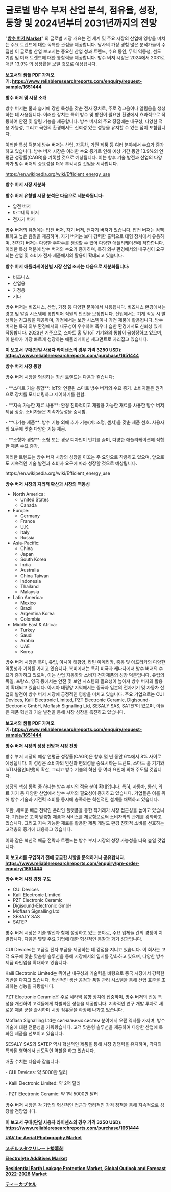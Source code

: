 <p><h1>글로벌 방수 부저 산업 분석, 점유율, 성장, 동향 및 2024년부터 2031년까지의 전망</h1></p><p>"<strong><a href="https://www.reliableresearchreports.com/waterproof-buzzer-market-r1651444">방수 버저 Market</a></strong>" 의 글로벌 시장 개요는 전 세계 및 주요 시장의 산업에 영향을 미치는 주요 트렌드에 대한 독특한 관점을 제공합니다. 당사의 가장 경험 많은 분석가들이 수집한 이 글로벌 산업 보고서는 중요한 산업 성과 트렌드, 수요 동인, 무역 역동성, 선도 기업 및 미래 트렌드에 대한 통찰력을 제공합니다. 방수 버저 시장은 2024에서 2031로 매년 13.9% 의 성장률을 보일 것으로 예상됩니다.</p>
<p><strong>보고서의 샘플 PDF 가져오기:&nbsp;<a href="https://www.reliableresearchreports.com/enquiry/request-sample/1651444">https://www.reliableresearchreports.com/enquiry/request-sample/1651444</a></strong></p>
<p><strong>방수 버저 및 시장 소개</strong></p>
<p><p>방수 버저는 물과 습기에 강한 특성을 갖춘 전자 장치로, 주로 경고음이나 알림음을 생성하는 데 사용됩니다. 이러한 장치는 특히 방수 및 방진이 필요한 환경에서 효과적으로 작동하여 안전 및 알림 기능을 제공합니다. 방수 버저의 주요 장점에는 내구성, 다양한 적용 가능성, 그리고 극한의 환경에서도 신뢰성 있는 성능을 유지할 수 있는 점이 포함됩니다.</p><p>이러한 특성 덕분에 방수 버저는 산업, 자동차, 가전 제품 등 여러 분야에서 수요가 증가하고 있습니다. 방수 버저 시장은 이러한 수요 증가로 인해 예상 기간 동안 13.9%의 연평균 성장률(CAGR)을 기록할 것으로 예상됩니다. 이는 향후 기술 발전과 산업의 다양화가 방수 버저의 중요성을 더욱 부각시킬 것임을 시사합니다.</p></p>
<p><a href="https://en.wikipedia.org/wiki/Efficient_energy_use">https://en.wikipedia.org/wiki/Efficient_energy_use</a></p>
<p><strong>방수 버저 시장 세분화</strong></p>
<p><strong>방수 버저 유형별 시장 분석은 다음으로 세분화됩니다:</strong></p>
<p><ul><li>압전 버저</li><li>마그네틱 버저</li><li>전자기 버저</li></ul></p>
<p><p>방수 버저의 유형에는 압전 버저, 자기 버저, 전자기 버저가 있습니다. 압전 버저는 컴팩트하고 높은 음질을 제공하며, 자기 버저는 보다 강력한 출력으로 대형 장치에서 유용하며, 전자기 버저는 다양한 주파수를 생성할 수 있어 다양한 애플리케이션에 적합합니다. 이러한 특성 덕분에 방수 버저의 수요가 증가하며, 특히 외부 환경에서의 내구성이 요구되는 산업 및 소비자 전자 제품에서의 활용이 확대되고 있습니다.</p></p>
<p><strong>방수 버저 애플리케이션별 시장 산업 조사는 다음으로 세분화됩니다:</strong></p>
<p><ul><li>비즈니스</li><li>산업용</li><li>가정용</li><li>기타</li></ul></p>
<p><p>방수 버저는 비즈니스, 산업, 가정 등 다양한 분야에서 사용됩니다. 비즈니스 환경에서는 경고 및 알림 시스템에 통합되어 직원의 안전을 보장합니다. 산업에서는 기계 작동 시 발생하는 경고음을 제공하며, 가정에서는 보안 시스템이나 가전 제품에 활용됩니다. 방수 버저는 특히 외부 환경에서의 내구성이 우수하여 폭우나 습한 환경에서도 신뢰성 있게 작동합니다. 2023년 기준으로, 스마트 홈 및 IoT 기기와의 통합이 급성장하고 있으며, 이 분야가 가장 빠르게 성장하는 애플리케이션 세그먼트로 자리잡고 있습니다.</p></p>
<p><strong>이 보고서 구매(단일 사용자 라이센스의 경우 가격 3250 USD): <a href="https://www.reliableresearchreports.com/purchase/1651444">https://www.reliableresearchreports.com/purchase/1651444</a></strong></p>
<p><strong>방수 버저 시장 동향</strong></p>
<p><p>방수 버저 시장을 형성하는 최신 트렌드는 다음과 같습니다:</p><p>- **스마트 기술 통합**: IoT와 연결된 스마트 방수 버저의 수요 증가. 소비자들은 원격으로 장치를 모니터링하고 제어하기를 원함.</p><p>  </p><p>- **지속 가능한 재료 사용**: 환경 친화적이고 재활용 가능한 재료를 사용한 방수 버저 제품 상승. 소비자들은 지속가능성을 중시함.</p><p>  </p><p>- **다기능 제품**: 방수 기능 외에 추가 기능(예: 조명, 센서)을 갖춘 제품 선호. 사용자의 요구에 맞춘 다양한 기능 제공.</p><p>  </p><p>- **소형화 경향**: 소형 또는 경량 디자인이 인기를 끌며, 다양한 애플리케이션에 적합한 제품 수요 증가.</p><p>이러한 트렌드는 방수 버저 시장의 성장을 이끄는 주 요인으로 작용하고 있으며, 앞으로도 지속적인 기술 발전과 소비자 요구에 따라 성장할 것으로 예상됩니다.</p></p>
<p>https://en.wikipedia.org/wiki/Efficient_energy_use</p>
<p><strong>방수 버저 시장의 지리적 확산과 시장의 역동성</strong></p>
<p><ul>
    <li>
        North America:
        <ul>
            <li>United States</li>
            <li>Canada</li>
        </ul>
    </li>
    <li>
        Europe:
        <ul>
            <li>Germany</li>
            <li>France</li>
            <li>U.K.</li>
            <li>Italy</li>
            <li>Russia</li>
        </ul>
    </li>
    <li>
        Asia-Pacific:
        <ul>
            <li>China</li>
            <li>Japan</li>
            <li>South Korea</li>
            <li>India</li>
            <li>Australia</li>
            <li>China Taiwan</li>
            <li>Indonesia</li>
            <li>Thailand</li>
            <li>Malaysia</li>
        </ul>
    </li>
    <li>
        Latin America:
        <ul>
            <li>Mexico</li>
            <li>Brazil</li>
            <li>Argentina Korea</li>
            <li>Colombia</li>
        </ul>
    </li>
    <li>
        Middle East & Africa:
        <ul>
            <li>Turkey</li>
            <li>Saudi</li>
            <li>Arabia</li>
            <li>UAE</li>
            <li>Korea</li>
        </ul>
    </li>
    </ul></p>
<p><p>방수 버저 시장은 북미, 유럽, 아시아 태평양, 라틴 아메리카, 중동 및 아프리카의 다양한 역동성과 기회를 가지고 있습니다. 북미에서는 특히 미국과 캐나다에서 방수 버저의 수요가 증가하고 있으며, 이는 산업 자동화와 소비자 전자제품의 성장 덕분입니다. 유럽의 독일, 프랑스, 영국 등에서는 안전 및 보안 시스템의 필요성이 높아져 방수 버저의 활용이 확대되고 있습니다. 아시아 태평양 지역에서는 중국과 일본의 전자기기 및 자동차 산업의 발전이 방수 버저 시장에 긍정적인 영향을 미치고 있습니다. 주요 기업으로는 CUI Devices, Kaili Electronic Limited, PZT Electronic Ceramic, Digisound-Electronic GmbH, Moflash Signalling Ltd, SESALY SAS, SATEP이 있으며, 이들은 제품 혁신과 기술 발전을 통해 시장 성장을 촉진하고 있습니다.</p></p>
<p><strong>보고서의 샘플 PDF 가져오기:&nbsp;<a href="https://www.reliableresearchreports.com/enquiry/request-sample/1651444">https://www.reliableresearchreports.com/enquiry/request-sample/1651444</a></strong></p>
<p><strong>방수 버저 시장의 성장 전망과 시장 전망</strong></p>
<p><p>방수 부저 시장의 예상 연평균 성장률(CAGR)은 향후 몇 년 동안 6%에서 8% 사이로 예상됩니다. 이 성장은 소비자의 안전과 편의성을 중요시하는 트렌드, 스마트 홈 기기와 IoT(사물인터넷)의 확산, 그리고 방수 기술의 혁신 등 여러 요인에 의해 주도될 것입니다.</p><p>성장의 핵심 동력 중 하나는 방수 부저의 적용 분야 확대입니다. 특히, 자동차, 통신, 의료 기기 등 다양한 산업에서 방수 부저의 필요성이 증가하고 있습니다. 기업들은 이를 위해 방수 기술과 저전력 소비를 동시에 충족하는 혁신적인 설계를 채택하고 있습니다.</p><p>또한, 새로운 배급 전략인 온라인 플랫폼을 통한 직거래가 시장 접근성을 높이고 있습니다. 기업들은 고객 맞춤형 제품과 서비스를 제공함으로써 소비자와의 관계를 강화하고 있습니다. 그리고 지속 가능한 재료를 활용한 제품 개발도 환경 친화적 소비를 선호하는 고객층의 증가에 대응하고 있습니다.</p><p>이와 같은 혁신적 배급 전략과 트렌드는 방수 부저 시장의 성장 가능성을 더욱 높일 것입니다.</p></p>
<p><strong>이 보고서를 구입하기 전에 궁금한 사항을 문의하거나 공유합니다. <a href="https://www.reliableresearchreports.com/enquiry/pre-order-enquiry/1651444">https://www.reliableresearchreports.com/enquiry/pre-order-enquiry/1651444</a></strong></p>
<p><strong>방수 버저 시장 경쟁 구도</strong></p>
<p><ul><li>CUI Devices</li><li>Kaili Electronic Limited</li><li>PZT Electronic Ceramic</li><li>Digisound-Electronic GmbH</li><li>Moflash Signalling Ltd</li><li>SESALY SAS</li><li>SATEP</li></ul></p>
<p><p>방수 버저 시장은 기술 발전과 함께 성장하고 있는 분야로, 주요 업체들 간의 경쟁이 치열합니다. 다음은 몇몇 주요 기업에 대한 혁신적인 통찰과 과거 성과입니다.</p><p>CUI Devices는 고품질 전자 부품을 제공하는 데 강점을 지니고 있습니다. 이 회사는 고객 요구에 맞춘 맞춤형 솔루션을 통해 시장에서의 입지를 강화하고 있으며, 다양한 방수 제품 라인업을 확대하고 있습니다.</p><p>Kaili Electronic Limited는 뛰어난 내구성과 기술력을 바탕으로 중국 시장에서 강력한 기반을 다지고 있습니다. 혁신적인 생산 공정과 품질 관리 시스템을 통해 산업 표준을 초과하는 성능을 자랑합니다.</p><p>PZT Electronic Ceramic은 주로 세라믹 음향 장치에 집중하며, 방수 버저의 진동 특성을 개선하여 고객들에게 차별화된 성능을 제공합니다. 지속적인 연구 개발 투자로 새로운 제품 군을 출시하며 시장 점유율을 확장해 나가고 있습니다.</p><p>Moflash Signalling Ltd는 сигнальных систем 분야에서 오랜 역사를 가지며, 방수 기술에 대한 전문성을 키워왔습니다. 고객 맞춤형 솔루션을 제공하여 다양한 산업에 특화된 제품을 선보이고 있습니다.</p><p>SESALY SAS와 SATEP 역시 혁신적인 제품을 통해 시장 경쟁력을 유지하며, 각자의 특화된 영역에서 선도적인 역할을 하고 있습니다.</p><p>매출 수치는 다음과 같습니다:</p><p>- CUI Devices: 약 5000만 달러</p><p>- Kaili Electronic Limited: 약 2억 달러</p><p>- PZT Electronic Ceramic: 약 1억 5000만 달러</p><p>방수 버저 시장은 각 기업의 혁신적인 접근과 합리적인 가격 정책을 통해 지속적으로 성장할 전망입니다.</p></p>
<p><strong>이 보고서 구매(단일 사용자 라이센스의 경우 가격 3250 USD): <a href="https://www.reliableresearchreports.com/purchase/1651444">https://www.reliableresearchreports.com/purchase/1651444</a></strong></p>
<p><strong><p><a href="https://medium.com/@emily.sutherland4534/the-comprehensive-uav-for-aerial-photography-market-research-report-is-essential-for-0a315f23b276">UAV for Aerial Photography Market</a></p><p><a href="https://medium.com/@tubbs463/methyl-methacrylate-adhesive-market-%E3%81%AE%E3%82%B0%E3%83%AD%E3%83%BC%E3%83%90%E3%83%AB%E5%B8%82%E5%A0%B4%E6%A6%82%E8%A6%81%E3%81%AF-%E4%B8%96%E7%95%8C%E3%81%8A%E3%82%88%E3%81%B3%E4%B8%BB%E8%A6%81%E5%B8%82%E5%A0%B4%E3%81%AB%E3%81%8A%E3%81%91%E3%82%8B%E6%A5%AD%E7%95%8C%E3%81%AB%E5%BD%B1%E9%9F%BF%E3%82%92%E4%B8%8E%E3%81%88%E3%82%8B%E4%B8%BB%E8%A6%81%E3%81%AA%E3%83%88%E3%83%AC%E3%83%B3%E3%83%89%E3%81%AB%E3%81%A4%E3%81%84%E3%81%A6-%E7%8B%AC%E8%87%AA%E3%81%AE%E8%A6%96%E7%82%B9%E3%82%92%E6%8F%90%E4%BE%9B%E3%81%97%E3%81%BE%E3%81%99-ed81386e5024">メチルメタクリレート接着剤</a></p><p><a href="https://issuu.com/reportprime-2/docs/electrolyte-additives-market-size-2_cc9c18e99a428c">Electrolyte Additives Market</a></p><p><a href="https://github.com/SamiaHussain82/Market-Research-Report-List-1/blob/main/residential-earth-leakage-protection-market-global-outlook-and-forecast-2022-2028-market.md">Residential Earth Leakage Protection Market, Global Outlook and Forecast 2022-2028 Market</a></p><p><a href="https://medium.com/@tubbs463/tea-capsules-market-%E3%81%AF-%E3%82%B3%E3%82%B9%E3%83%88%E7%AE%A1%E7%90%86%E3%81%A8%E5%8A%B9%E7%8E%87%E5%90%91%E4%B8%8A%E3%82%92%E5%84%AA%E5%85%88%E3%81%97%E3%81%BE%E3%81%99-%E3%81%95%E3%82%89%E3%81%AB-%E5%A0%B1%E5%91%8A%E6%9B%B8%E3%81%AF%E5%B8%82%E5%A0%B4%E3%81%AE%E9%9C%80%E8%A6%81%E9%9D%A2%E3%81%A8%E4%BE%9B%E7%B5%A6%E9%9D%A2%E3%81%AE%E4%B8%A1%E6%96%B9%E3%82%92%E3%82%AB%E3%83%90%E3%83%BC%E3%81%97%E3%81%A6%E3%81%84%E3%81%BE%E3%81%99-tea-capsules-%E5%B8%82%E5%A0%B4%E3%81%AF-2024-%E3%81%8B%E3%82%89-d772577da001">ティーカプセル</a></p></strong></p>
<p></p>